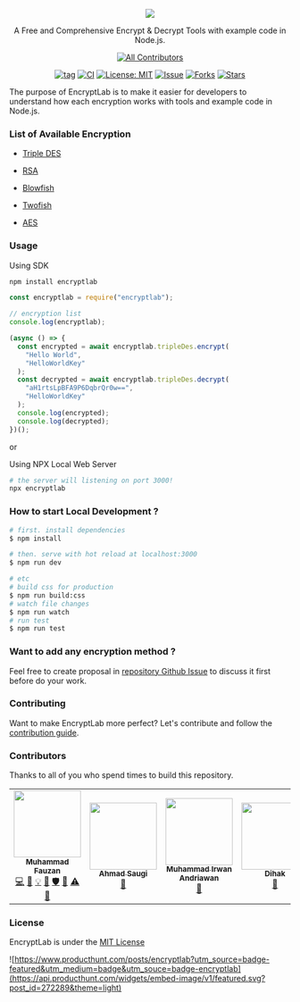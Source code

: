 <p align="center">
    <img src="encryptlab.png"></img>
</p>

<p align="center">
    A Free and Comprehensive Encrypt & Decrypt Tools with example code in Node.js.
</p>

<div align="center">

<!-- ALL-CONTRIBUTORS-BADGE:START - Do not remove or modify this section -->
[![All Contributors](https://img.shields.io/badge/all_contributors-6-orange.svg?style=flat-square)](#contributors-)
<!-- ALL-CONTRIBUTORS-BADGE:END -->

[![tag](https://img.shields.io/github/tag/fauzan121002/encryptlab.svg)](https://github.com/fauzan121002/encryptlab) [![CI](https://github.com/fauzan121002/encryptlab/workflows/Node.js%20CI/badge.svg)](https://github.com/fauzan121002/encryptlab/actions) [![License: MIT](https://img.shields.io/badge/License-MIT-blue.svg)](https://github.com/fauzan121002/encryptlab/blob/master/LICENSE) [![Issue](https://img.shields.io/github/issues/fauzan121002/encryptlab)](https://img.shields.io/github/issues/fauzan121002/encryptlab) [![Forks](https://img.shields.io/github/forks/fauzan121002/encryptlab)](https://img.shields.io/github/forks/fauzan121002/encryptlab) [![Stars](https://img.shields.io/github/stars/fauzan121002/encryptlab)](https://img.shields.io/github/stars/fauzan121002/encryptlab)

</div>

The purpose of EncryptLab is to make it easier for developers to understand how each encryption works with tools and example code in Node.js.

### List of Available Encryption

- [Triple DES](#tripledes)

- [RSA](#rsa)

- [Blowfish](#blowfish)

- [Twofish](#twofish)

- [AES](#aes)

### Usage

Using SDK

```bash
npm install encryptlab
```

```js
const encryptlab = require("encryptlab");

// encryption list
console.log(encryptlab);

(async () => {
  const encrypted = await encryptlab.tripleDes.encrypt(
    "Hello World",
    "HelloWorldKey"
  );
  const decrypted = await encryptlab.tripleDes.decrypt(
    "aH1rtsLpBFA9P6DqbrQr0w==",
    "HelloWorldKey"
  );
  console.log(encrypted);
  console.log(decrypted);
})();
```

or

Using NPX Local Web Server

```bash
# the server will listening on port 3000!
npx encryptlab
```

### How to start Local Development ?

```bash
# first. install dependencies
$ npm install

# then. serve with hot reload at localhost:3000
$ npm run dev

# etc
# build css for production
$ npm run build:css
# watch file changes
$ npm run watch
# run test
$ npm run test
```

### Want to add any encryption method ?

Feel free to create proposal in [repository Github Issue](https://github.com/fauzan121002/encryptlab/issues) to discuss it first before do your work.

### Contributing

Want to make EncryptLab more perfect? Let's contribute and follow the [contribution guide](.github/CONTRIBUTING.md).

### Contributors

Thanks to all of you who spend times to build this repository.

<!-- ALL-CONTRIBUTORS-LIST:START - Do not remove or modify this section -->
<!-- prettier-ignore-start -->
<!-- markdownlint-disable -->
<table>
  <tr>
    <td align="center"><a href="https://linktr.ee/funfuncfunction"><img src="https://avatars.githubusercontent.com/u/50759463?v=4?s=120" width="120px;" alt=""/><br /><sub><b>Muhammad Fauzan</b></sub></a><br /><a href="https://github.com/fncolon/encryptlab/commits?author=fncolon" title="Code">💻</a> <a href="https://github.com/fncolon/encryptlab/commits?author=fncolon" title="Documentation">📖</a> <a href="#example-fncolon" title="Examples">💡</a> <a href="https://github.com/fncolon/encryptlab/pulls?q=is%3Apr+reviewed-by%3Afncolon" title="Reviewed Pull Requests">👀</a> <a href="#security-fncolon" title="Security">🛡️</a> <a href="#tool-fncolon" title="Tools">🔧</a> <a href="https://github.com/fncolon/encryptlab/commits?author=fncolon" title="Tests">⚠️</a> <a href="#design-fncolon" title="Design">🎨</a></td>
    <td align="center"><a href="http://ahmadsaugi.com"><img src="https://avatars2.githubusercontent.com/u/45036724?v=4?s=120" width="120px;" alt=""/><br /><sub><b>Ahmad Saugi</b></sub></a><br /><a href="https://github.com/fncolon/encryptlab/commits?author=zuramai" title="Documentation">📖</a></td>
    <td align="center"><a href="https://andriawan.com"><img src="https://avatars3.githubusercontent.com/u/13099373?v=4?s=120" width="120px;" alt=""/><br /><sub><b>Muhammad Irwan Andriawan</b></sub></a><br /><a href="#tool-andriawan" title="Tools">🔧</a></td>
    <td align="center"><a href="https://www.dihak.my.id"><img src="https://avatars3.githubusercontent.com/u/10445482?v=4?s=120" width="120px;" alt=""/><br /><sub><b>Dihak</b></sub></a><br /><a href="#design-dihak" title="Design">🎨</a></td>
    <td align="center"><a href="https://github.com/trasherdk"><img src="https://avatars.githubusercontent.com/u/5003891?v=4?s=120" width="120px;" alt=""/><br /><sub><b>TrasherDK</b></sub></a><br /><a href="#ideas-trasherdk" title="Ideas, Planning, & Feedback">🤔</a></td>
  </tr>
</table>

<!-- markdownlint-restore -->
<!-- prettier-ignore-end -->

<!-- ALL-CONTRIBUTORS-LIST:END -->

### License

EncryptLab is under the [MIT License](LICENSE.md)

![https://www.producthunt.com/posts/encryptlab?utm_source=badge-featured&utm_medium=badge&utm_souce=badge-encryptlab](https://api.producthunt.com/widgets/embed-image/v1/featured.svg?post_id=272289&theme=light)
